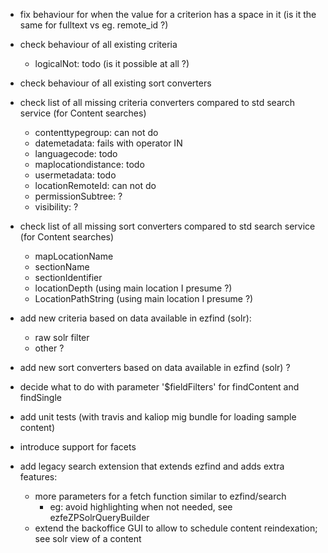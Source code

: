 * fix behaviour for when the value for a criterion has a space in it (is it the same for fulltext vs eg. remote_id ?)

* check behaviour of all existing criteria
  - logicalNot: todo (is it possible at all ?)

* check behaviour of all existing sort converters

* check list of all missing criteria converters compared to std search service (for Content searches)
  - contenttypegroup: can not do
  - datemetadata: fails with operator IN
  - languagecode: todo
  - maplocationdistance: todo
  - usermetadata: todo
  - locationRemoteId: can not do
  - permissionSubtree: ?
  - visibility: ?

* check list of all missing sort converters compared to std search service (for Content searches)
  - mapLocationName
  - sectionName
  - sectionIdentifier
  - locationDepth (using main location I presume ?)
  - LocationPathString (using main location I presume ?)

* add new criteria based on data available in ezfind (solr):
  - raw solr filter
  - other ?

* add new sort converters based on data available in ezfind (solr) ?

* decide what to do with parameter '$fieldFilters' for findContent and findSingle

* add unit tests (with travis and kaliop mig bundle for loading sample content) 

* introduce support for facets

* add legacy search extension that extends ezfind and adds extra features:
    + more parameters for a fetch function similar to ezfind/search
        - eg: avoid highlighting when not needed, see ezfeZPSolrQueryBuilder
    + extend the backoffice GUI to allow to schedule content reindexation; see solr view of a content
